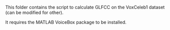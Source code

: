 This folder contains the script to calculate GLFCC on the VoxCeleb1 dataset (can be modified for other).

It requires the MATLAB VoiceBox package to be installed.
